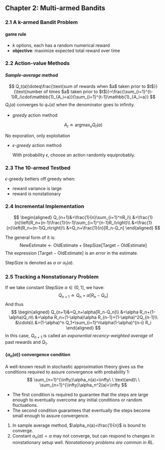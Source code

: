 ## Chapter 2: Multi-armed Bandits

### 2.1 A k-armed Bandit Problem

#### game rule 

- $k$ options, each has a random numerical reward 
- **objective**: maximize expected total reward over time

### 2.2 Action-value Methods

#### *Sample-average* method 

$$
Q_t(a)\doteq\frac{\text{sum of rewards when $a$ taken prior to $t$}}{\text{number of times $a$ taken prior to $t$}}=\frac{\sum_{i=1}^{t-1}R_i\cdot\mathbb{1}_{A_i=a}}{\sum_{i=1}^{t-1}\mathbb{1}_{A_i=a}}
$$
$Q_t(a)$ converges to $q_*(a)$ when the denominator goes to infinity.

- *greedy* action method

$$
A_t\doteq\mathop{\arg \max}_xQ_t(a)
$$

No exporation, only exploitation

- *$\epsilon$-greedy* action method

  With probability $\epsilon$, choose an action randomly equiprobably.

### 2.3 The 10-armed Testbed

$\epsilon$-greedy betters off greedy when:

- reward variance is large
- reward is nonstationary

### 2.4 Incremental Implementation 

$$
\begin{aligned}
Q_{n+1}&=\frac{1}{n}\sum_{i=1}^nR_i\\
&=\frac{1}{n}\left(R_n+(n-1)\frac{1}{n-1}\sum_{i=1}^{n-1}R_i\right)\\
&=\frac{1}{n}\left(R_n+(n-1)Q_n\right)\\
&=Q_n+\frac{1}{n}[R_n-Q_n]
\end{aligned}
$$

The general form of it is:
$$
\text{NewEstimate}\leftarrow\text{OldEstimate}+\text{StepSize}[\text{Target}-\text{OldEstimate}]
$$
The expression $[\text{Target}-\text{OldEstimate}]$ is an *error* in the estimate.

$\text{StepSize}$ is denoted as $\alpha$ or $\alpha_t(a)$.

### 2.5 Tracking a Nonstationary Problem 

If we take constant $\text{StepSize}$ $\alpha \in (0,1]$, we have:
$$
Q_{n+1}\doteq Q_n+\alpha[R_n-Q_n]
$$
And thus
$$
\begin{aligned}
Q_{n+1}&=Q_n+\alpha[R_n-Q_n]\\
&=\alpha R_n+(1-\alpha)Q_n\\
&=\alpha R_n+(1-\alpha)\alpha R_{n-1}+(1-\alpha)^2Q_{n-1}\\
&\cdots\\
&=(1-\alpha)^n Q_1+\sum_{i=1}^n\alpha(1-\alpha)^{n-i} R_i
\end{aligned}
$$
In this case, $Q_{n+1}$ is called an *exponential recency-weighted average* of past rewards and $Q_1$.

#### $\{\alpha_n(a)\}$ convergence condition

A well-known result in stochastic approximation theory gives us the conditions required to assure convergence with probability 1:
$$
\sum_{n=1}^{\infty}\alpha_n(a)=\infty\ \ \text{and}\ \ \sum_{n=1}^{\infty}\alpha_n^2(a)<\infty
$$

- The first condition is required to guarantee that the steps are large enough to eventually overcome any initial conditions or random fluctuations. 
- The second condition guarantees that eventually the steps become small enough to assure convergence. 

1. In sample average method, $\alpha_n(a)=\frac{1}{n}$ is bound to converge.
2. Constant $\alpha_n(a)=\alpha$ may not converge, but can respond to changes in nonstationary setup well. *Nonstationary problems are common in RL.*

